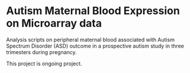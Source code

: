 # Autism Maternal Blood Expression on Microarray data

Analysis scripts on peripheral maternal blood associated with Autism Spectrum Disorder (ASD) outcome in a prospective autism study in three trimesters during pregnancy.

This project is ongoing project. 
